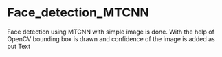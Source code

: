 # Face_detection_MTCNN
Face detection using MTCNN with simple image is done. With the help of OpenCV bounding box is drawn and confidence of the image is added as put Text
